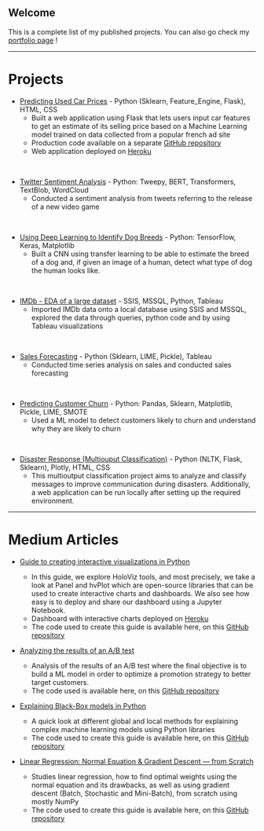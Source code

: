 ## Welcome
This is a complete list of my published projects. You can also go check my [portfolio page](https://pcmaldonado.github.io/portfolio/index.html) !

------------------
# Projects

* [Predicting Used Car Prices](https://github.com/pcmaldonado/Predicting_used_cars_price) - Python (Sklearn, Feature_Engine, Flask), HTML, CSS
  - Built a web application using Flask that lets users input car features to get an estimate of its selling price based on a Machine Learning model trained on data collected from a popular french ad site
  - Production code available on a separate [GitHub repository](https://github.com/pcmaldonado/Estimateur_prix_voiture)
  - Web application deployed on [Heroku](https://estimateur-prix-voiture.herokuapp.com/)

<br>

* [Twitter Sentiment Analysis](https://github.com/pcmaldonado/Twitter_Sentiment_Analysis) - Python: Tweepy, BERT, Transformers, TextBlob, WordCloud
  - Conducted a sentiment analysis from tweets referring to the release of a new video game

<br>

* [Using Deep Learning to Identify Dog Breeds](https://github.com/pcmaldonado/Dog_Breed_Classification) - Python: TensorFlow, Keras, Matplotlib
  - Built a CNN using transfer learning to be able to estimate the breed of a dog and, if given an image of a human, detect what type of dog the human looks like.


<br>

* [IMDb - EDA of a large dataset](https://github.com/pcmaldonado/IMDb_data_analysis) - SSIS, MSSQL, Python, Tableau
  - Imported IMDb data onto a local database using SSIS and MSSQL, explored the data through queries, python code and by using Tableau visualizations

<br>

* [Sales Forecasting](https://github.com/pcmaldonado/SalesForecasting) - Python (Sklearn, LIME, Pickle), Tableau
  - Conducted time series analysis on sales and conducted sales forecasting

<br>

* [Predicting Customer Churn](https://github.com/pcmaldonado/CustomerChurn) - Python: Pandas, Sklearn, Matplotlib, Pickle, LIME, SMOTE
  - Used a ML model to detect customers likely to churn and understand why they are likely to churn
 

<br>

* [Disaster Response (Multiouput Classification)](https://github.com/pcmaldonado/Disaster_Response) - Python (NLTK, Flask, Sklearn), Plotly, HTML, CSS
  - This multioutput classification project aims to analyze and classify messages to improve communication during disasters. Additionally, a web application can be run locally after setting up the required environment.
 
------------------
# Medium Articles
* [Guide to creating interactive visualizations in Python](https://levelup.gitconnected.com/guide-to-creating-interactive-visualizations-in-python-78f79ffc7d61)
  - In this guide, we explore HoloViz tools, and most precisely, we take a look at Panel and hvPlot which are open-source libraries that can be used to create interactive charts and dashboards. We also see how easy is to deploy and share our dashboard using a Jupyter Notebook.
  - Dashboard with interactive charts deployed on [Heroku](https://pokeviz.herokuapp.com/)
  - The code used to create this guide is available here, on this [GitHub repository](https://github.com/pcmaldonado/PokemonDashboard)


* [Analyzing the results of an A/B test](https://medium.com/@pcmaldonado/starbucks-take-home-assignment-a8b647fb21e0)
  - Analysis of the results of an A/B test where the final objective is to build a ML model in order to optimize a promotion strategy to better target customers.
  - The code used is available here, on this [GitHub repository](https://github.com/pcmaldonado/StarbucksAssignment)

* [Explaining Black-Box models in Python](https://medium.com/@pcmaldonado/simple-guide-to-interpreting-black-box-models-in-python-5c8bb3b5fcae)
  - A quick look at different global and local methods for explaining complex machine learning models using Python libraries
  - The code used to create this guide is available here, on this [GitHub repository](https://github.com/pcmaldonado/ExplainingBlackBoxModels)

* [Linear Regression: Normal Equation & Gradient Descent — from Scratch](https://medium.com/@pcmaldonado/linear-regression-normal-equation-gradient-descent-from-scratch-dc8c0f51940)
  - Studies linear regression, how to find optimal weights using the normal equation and its drawbacks, as well as using gradient descent (Batch, Stochastic and Mini-Batch), from scratch using mostly NumPy
  - The code used to create this guide is available here, on this [GitHub repository](https://github.com/pcmaldonado/Linear_Regression_from_Scratch)

